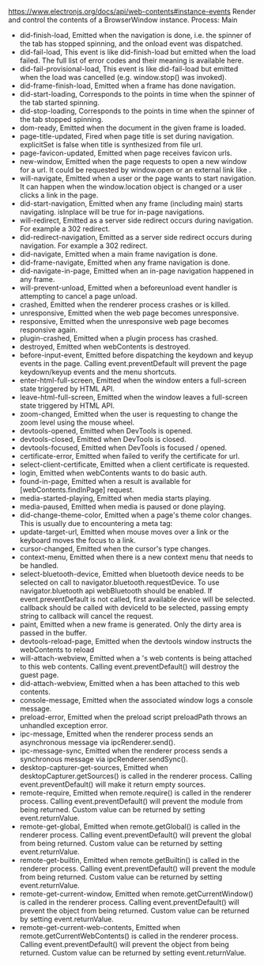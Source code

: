 https://www.electronjs.org/docs/api/web-contents#instance-events
Render and control the contents of a BrowserWindow instance.
Process: Main

- did-finish-load, Emitted when the navigation is done, i.e. the spinner of the tab has stopped spinning, and the onload event was dispatched.
- did-fail-load, This event is like did-finish-load but emitted when the load failed. The full list of error codes and their meaning is available here.
- did-fail-provisional-load, This event is like did-fail-load but emitted when the load was cancelled (e.g. window.stop() was invoked).
- did-frame-finish-load, Emitted when a frame has done navigation.
- did-start-loading, Corresponds to the points in time when the spinner of the tab started spinning.
- did-stop-loading, Corresponds to the points in time when the spinner of the tab stopped spinning.
- dom-ready, Emitted when the document in the given frame is loaded.
- page-title-updated, Fired when page title is set during navigation. explicitSet is false when title is synthesized from file url.
- page-favicon-updated, Emitted when page receives favicon urls.
- new-window, Emitted when the page requests to open a new window for a url. It could be requested by window.open or an external link like <a target='_blank'>.
- will-navigate, Emitted when a user or the page wants to start navigation. It can happen when the window.location object is changed or a user clicks a link in the page.
- did-start-navigation, Emitted when any frame (including main) starts navigating. isInplace will be true for in-page navigations.
- will-redirect, Emitted as a server side redirect occurs during navigation. For example a 302 redirect.
- did-redirect-navigation, Emitted as a server side redirect occurs during navigation. For example a 302 redirect.
- did-navigate, Emitted when a main frame navigation is done.
- did-frame-navigate, Emitted when any frame navigation is done.
- did-navigate-in-page, Emitted when an in-page navigation happened in any frame.
- will-prevent-unload, Emitted when a beforeunload event handler is attempting to cancel a page unload.
- crashed, Emitted when the renderer process crashes or is killed.
- unresponsive, Emitted when the web page becomes unresponsive.
- responsive, Emitted when the unresponsive web page becomes responsive again.
- plugin-crashed, Emitted when a plugin process has crashed.
- destroyed, Emitted when webContents is destroyed.
- before-input-event, Emitted before dispatching the keydown and keyup events in the page. Calling event.preventDefault will prevent the page keydown/keyup events and the menu shortcuts.
- enter-html-full-screen, Emitted when the window enters a full-screen state triggered by HTML API.
- leave-html-full-screen, Emitted when the window leaves a full-screen state triggered by HTML API.
- zoom-changed, Emitted when the user is requesting to change the zoom level using the mouse wheel.
- devtools-opened, Emitted when DevTools is opened.
- devtools-closed, Emitted when DevTools is closed.
- devtools-focused, Emitted when DevTools is focused / opened.
- certificate-error, Emitted when failed to verify the certificate for url.
- select-client-certificate, Emitted when a client certificate is requested.
- login, Emitted when webContents wants to do basic auth.
- found-in-page, Emitted when a result is available for [webContents.findInPage] request.
- media-started-playing, Emitted when media starts playing.
- media-paused, Emitted when media is paused or done playing.
- did-change-theme-color, Emitted when a page's theme color changes. This is usually due to encountering a meta tag:
- update-target-url, Emitted when mouse moves over a link or the keyboard moves the focus to a link.
- cursor-changed, Emitted when the cursor's type changes.
- context-menu, Emitted when there is a new context menu that needs to be handled.
- select-bluetooth-device, Emitted when bluetooth device needs to be selected on call to navigator.bluetooth.requestDevice. To use navigator.bluetooth api webBluetooth should be enabled. If event.preventDefault is not called, first available device will be selected. callback should be called with deviceId to be selected, passing empty string to callback will cancel the request.
- paint, Emitted when a new frame is generated. Only the dirty area is passed in the buffer.
- devtools-reload-page, Emitted when the devtools window instructs the webContents to reload
- will-attach-webview, Emitted when a <webview>'s web contents is being attached to this web contents. Calling event.preventDefault() will destroy the guest page.
- did-attach-webview, Emitted when a <webview> has been attached to this web contents.
- console-message, Emitted when the associated window logs a console message.
- preload-error, Emitted when the preload script preloadPath throws an unhandled exception error.
- ipc-message, Emitted when the renderer process sends an asynchronous message via ipcRenderer.send().
- ipc-message-sync, Emitted when the renderer process sends a synchronous message via ipcRenderer.sendSync().
- desktop-capturer-get-sources, Emitted when desktopCapturer.getSources() is called in the renderer process. Calling event.preventDefault() will make it return empty sources.
- remote-require, Emitted when remote.require() is called in the renderer process. Calling event.preventDefault() will prevent the module from being returned. Custom value can be returned by setting event.returnValue.
- remote-get-global, Emitted when remote.getGlobal() is called in the renderer process. Calling event.preventDefault() will prevent the global from being returned. Custom value can be returned by setting event.returnValue.
- remote-get-builtin, Emitted when remote.getBuiltin() is called in the renderer process. Calling event.preventDefault() will prevent the module from being returned. Custom value can be returned by setting event.returnValue.
- remote-get-current-window, Emitted when remote.getCurrentWindow() is called in the renderer process. Calling event.preventDefault() will prevent the object from being returned. Custom value can be returned by setting event.returnValue.
- remote-get-current-web-contents, Emitted when remote.getCurrentWebContents() is called in the renderer process. Calling event.preventDefault() will prevent the object from being returned. Custom value can be returned by setting event.returnValue.
